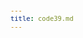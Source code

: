 ```yaml
---
title: code39.md
---
```

﻿<html>
  <head>
    <META http-equiv="Content-Type" content="text/html; charset=utf-8">
    <style>
					body
					{
					font-family:verdana,arial,helvetica;
					font-size:x-small;
					margin:20;
					}
					h1
					{
					font-family:verdana,arial,helvetica;
					font-size:medium;
					font-weight:bold;
					}
					th
					{
					font-family:verdana,arial,helvetica;
					font-size:x-small;
					font-weight:bold;
					text-align:left;
					background-color:#CCCCCC;
					}
					td
					{
					font-family:verdana,arial,helvetica;
					font-size:x-small;
					text-align:left;
					}
					.clsRef
					{
					font-family:verdana,arial,helvetica;
					font-size:small;
					color:#003399;
					font-weight:bold;
					text-align:left;
					}
					.clsSyntax
					{
					font-family:courier;
					font-size:x-small;
					text-align:left;
					background-color:#ffffff;
					}
					.clsSyntaxHeadings
					{
					font-family:verdana,arial,helvetica;
					font-size:x-small;
					font-weight:bold;
					text-align:left;
					color:#000066;
					background-color:#efeff7;
					border-bottom: #c8cdde 1px solid;
					}
					.clsSyntaxCells
					{
					font-family:verdana,arial,helvetica;
					font-size:x-small;
					text-align:left;
					background-color:#f7f7ff;
					border-bottom: #d5d5d3 1px solid;
					}
				</style>
    <title>Code39</title><script type="text/javascript" language="Javascript">
					
					function ToggleSpan(SpanId, ImgID)
					{
						var path = '../../Resources/'
					//Toggle the span view on or off
					var Rollup = document.all.item(SpanId);
					var RollupImg = document.all.item(ImgID);
					var ToggleExpand = path + 'ToggleExpand.gif';
					var ToggleCollapse = path + 'ToggleCollapse.gif';
					Rollup.style.display = (Rollup.style.display=='none' ? 'block' : 'none');
					RollupImg.src = (Rollup.style.display=='none' ? ToggleExpand : ToggleCollapse);
					}

					function CopyTemplate(sControl)
					{
					//Copy the template values held in the appropriate textarea to clipboard
					if (window.clipboardData)
					{
					window.clipboardData.setData("Text", document.all.item(sControl).value);
					}
					return false;
					}
					
				</script></head>
  <body topmargin="0" leftmargin="0" marginheight="0" marginwidth="0" bgcolor="#ffffff" text="#000000">
    <table width="100%">
      <tr>
        <td valign="middle" width="95%">
          <h1>Code39 META Tag</h1>
        </td>
        <td width="5%"><img valign="middle" id="imgSymbolLogo" alt="Symbol Inc" src="../../Resources/Logo.gif"></td>
      </tr>
    </table>
    <hr size="1">
    <p>
					The 
					<b>Code39</b> META Tag is an action tag used to enable or disable the Code39 decoder.</p>
    <p class="clsRef"><nobr><span class="ToggleView" onclick="ToggleSpan('SyntaxSpan', 'imgSyntaxToggle')"><img align="absmiddle" id="imgSyntaxToggle" alt="Syntax Toggle" onmouseover="this.style.cursor='hand'" src="../../Resources/ToggleCollapse.gif&#xA;						">
					Syntax
				</span></nobr></p>
    <div id="SyntaxSpan" style="display:block">
      <blockquote>
        <table class="clsSyntax" cellspacing="1" cellpadding="3" width="95%">
          <tr>
            <th class="clsSyntaxHeadings">Code39 (META Tag) Syntax
						</th>
          </tr>
          <tr>
            <td class="clsSyntaxCells">
              <p>&lt;META HTTP-Equiv="scanner" content="Code39:[parameter]"&gt;</p>
            </td>
          </tr>
        </table>
      </blockquote><br></div>
    <p class="clsRef"><span class="ToggleView" onclick="ToggleSpan('ParametersWSpan', 'imgParametersWToggle')"><img align="absmiddle" id="imgParametersWToggle" alt="ParametersW Toggle" onmouseover="this.style.cursor='hand'" src="../../Resources/ToggleCollapse.gif&#xA;					"></span>
			Parameters
		</p>
    <div id="ParametersWSpan" style="display:block">
      <blockquote>
				Items listed in this section indicate parameters, or attributes which can be set.
				<BR><BR><table class="clsSyntax" cellspacing="1" cellpadding="3" width="95%">
          <col width="20%">
          <col width="20%">
          <col width="38%">
          <col width="22%">
          <tr>
            <th class="clsSyntaxHeadings">Name</th>
            <th class="clsSyntaxHeadings">Possible Values</th>
            <th class="clsSyntaxHeadings">Description</th>
            <th class="clsSyntaxHeadings">
              <table cellspacing="0" cellpadding="0">
                <tr>
                  <td width="85%" class="clsSyntaxHeadings" style="border-bottom-style: none;">Default Value</td>
                </tr>
              </table>
            </th>
          </tr>
          <tr>
            <td valign="top" class="clsSyntaxCells"><b>Code39:[Value]
													</b></td>
            <td valign="top" class="clsSyntaxCells">enabled/disabled</td>
            <td valign="top" class="clsSyntaxCells">Enables/disables the Code39 decoder.</td>
            <td valign="top" class="clsSyntaxCells">Device specific</td>
          </tr>
        </table>
        <table cellspacing="1" cellpadding="3" width="95%">
          <col width="78%">
          <col width="8%">
          <col width="1%">
          <col width="5%">
          <col width="1%">
          <col width="5%">
          <col width="2%">
          <tr align="right">
            <td></td>
            <td valign="bottom" style="border-bottom-style: none;font-weight:normal;font-size:xx-small;"><nobr><b>Copy parameters template to clipboard:</b></nobr></td>
            <td></td>
            <td valign="bottom" style="border-bottom-style: none;font-weight:normal;font-size:xx-small;"><nobr><img id="imgCopyDefaultsW" alt="Copy META Tag template to clipboard" onclick="CopyTemplate('txtMETATemplateW')" onmouseover="this.style.cursor='hand'" src="../../Resources/CopyDefaults.gif">
									META Tags
								</nobr></td>
            <td></td>
            <td valign="middle" style="border-bottom-style: none;font-weight:normal;font-size:xx-small;"><nobr><img id="imgCopyDefaultsW" alt="Copy Javascript template to clipboard" onclick="CopyTemplate('txtJavascriptTemplateW')" onmouseover="this.style.cursor='hand'" src="../../Resources/CopyDefaults.gif">
									Javascript
								</nobr></td>
            <td></td>
          </tr>
        </table>
        <div style="display:none"><textarea id="txtMETATemplateW">&lt;!-- 
The Code39 META Tag is an action tag used to enable or disable the Code39 decoder.
--&gt;

&lt;!-- &lt;META HTTP-Equiv="Scanner" Content="Code39:[Value]"&gt; --&gt;      &lt;!-- Enables/disables the Code39 decoder. --&gt;</textarea></div>
        <div style="display:none"><textarea id="txtJavascriptTemplateW">&lt;script&gt;
   /*
   The Code39 META Tag is an action tag used to enable or disable the Code39 decoder.
   */

   function doCode39Init()
   {
      var objGeneric = new ActiveXObject("PocketBrowser.Generic");

      //objGeneric.InvokeMETAFunction('Scanner', 'Code39:[Value]');      /* Enables/disables the Code39 decoder. */

   }
&lt;/script&gt;</textarea></div>
      </blockquote><br></div>
    <p class="clsRef"><span class="ToggleView" onclick="ToggleSpan('ExamplesSpan', 'imgExamplesToggle')"><img align="absmiddle" id="imgExamplesToggle" alt="Examples Toggle" onmouseover="this.style.cursor='hand'" src="../../Resources/ToggleCollapse.gif"></span>
			Examples
		</p>
    <div id="ExamplesSpan" style="display:block">
      <blockquote>
        <p>The following example enables the scanner to read only Code39 labels:</p>
        <table class="clsSyntax" cellspacing="1" cellpadding="3" width="95%">
          <tr>
            <td>
              <pre class="clsSyntaxCells">
&lt;META HTTP-Equiv="scanner" Content="all_decoders:disabled"&gt;
&lt;META HTTP-Equiv="scanner" Content="Code39:enabled"&gt;
&lt;META HTTP-Equiv="scanner" Content="enabled"&gt;
</pre>
            </td>
          </tr>
        </table>
        <table cellspacing="1" cellpadding="3" width="95%">
          <col width="85%">
          <col width="15%">
          <tr align="right">
            <td></td>
            <td valign="bottom" style="border-bottom-style: none;font-weight:normal;font-size:xx-small;"><nobr><img id="imgCopyDefaults" alt="Copy example to clipboard" onmouseover="this.style.cursor='hand'" src="../../Resources/CopyDefaults.gif" onclick="CopyTemplate('ID0EJB');">
									Copy example to clipboard
								</nobr></td>
          </tr>
        </table>
        <div id="Examples" style="display:none"><textarea id="ID0EJB">&lt;!-- 
The following example enables the scanner to read only Code39 labels:
--&gt;

&lt;META HTTP-Equiv="scanner" Content="all_decoders:disabled"&gt;
&lt;META HTTP-Equiv="scanner" Content="Code39:enabled"&gt;
&lt;META HTTP-Equiv="scanner" Content="enabled"&gt;
</textarea></div>
        <p>Above example can also be written as shown below:</p>
        <table class="clsSyntax" cellspacing="1" cellpadding="3" width="95%">
          <tr>
            <td>
              <pre class="clsSyntaxCells">
&lt;META HTTP-Equiv="scanner" Content="all_decoders:disabled;Code39:enabled;enabled"&gt;
</pre>
            </td>
          </tr>
        </table>
        <table cellspacing="1" cellpadding="3" width="95%">
          <col width="85%">
          <col width="15%">
          <tr align="right">
            <td></td>
            <td valign="bottom" style="border-bottom-style: none;font-weight:normal;font-size:xx-small;"><nobr><img id="imgCopyDefaults" alt="Copy example to clipboard" onmouseover="this.style.cursor='hand'" src="../../Resources/CopyDefaults.gif" onclick="CopyTemplate('ID0EQB');">
									Copy example to clipboard
								</nobr></td>
          </tr>
        </table>
        <div id="Examples" style="display:none"><textarea id="ID0EQB">&lt;!-- 
Above example can also be written as shown below:
--&gt;

&lt;META HTTP-Equiv="scanner" Content="all_decoders:disabled;Code39:enabled;enabled"&gt;
</textarea></div>
        <p>or</p>
        <table class="clsSyntax" cellspacing="1" cellpadding="3" width="95%">
          <tr>
            <td>
              <pre class="clsSyntaxCells">
&lt;META HTTP-Equiv="scanner-all_decoders" Content="disabled"&gt;
&lt;META HTTP-Equiv="scanner-Code39" Content="enabled"&gt;
&lt;META HTTP-Equiv="scanner-enabled" Content="SCN1"&gt;
</pre>
            </td>
          </tr>
        </table>
        <table cellspacing="1" cellpadding="3" width="95%">
          <col width="85%">
          <col width="15%">
          <tr align="right">
            <td></td>
            <td valign="bottom" style="border-bottom-style: none;font-weight:normal;font-size:xx-small;"><nobr><img id="imgCopyDefaults" alt="Copy example to clipboard" onmouseover="this.style.cursor='hand'" src="../../Resources/CopyDefaults.gif" onclick="CopyTemplate('ID0EXB');">
									Copy example to clipboard
								</nobr></td>
          </tr>
        </table>
        <div id="Examples" style="display:none"><textarea id="ID0EXB">&lt;!-- 
or
--&gt;

&lt;META HTTP-Equiv="scanner-all_decoders" Content="disabled"&gt;
&lt;META HTTP-Equiv="scanner-Code39" Content="enabled"&gt;
&lt;META HTTP-Equiv="scanner-enabled" Content="SCN1"&gt;
</textarea></div>
        <p>The following example enables the scanner to read all labels except Code39:</p>
        <table class="clsSyntax" cellspacing="1" cellpadding="3" width="95%">
          <tr>
            <td>
              <pre class="clsSyntaxCells">
&lt;META HTTP-Equiv="scanner" Content="all_decoders:enabled"&gt;
&lt;META HTTP-Equiv="scanner" Content="Code39:disabled"&gt;
&lt;META HTTP-Equiv="scanner" Content="enabled"&gt;
</pre>
            </td>
          </tr>
        </table>
        <table cellspacing="1" cellpadding="3" width="95%">
          <col width="85%">
          <col width="15%">
          <tr align="right">
            <td></td>
            <td valign="bottom" style="border-bottom-style: none;font-weight:normal;font-size:xx-small;"><nobr><img id="imgCopyDefaults" alt="Copy example to clipboard" onmouseover="this.style.cursor='hand'" src="../../Resources/CopyDefaults.gif" onclick="CopyTemplate('ID0E5B');">
									Copy example to clipboard
								</nobr></td>
          </tr>
        </table>
        <div id="Examples" style="display:none"><textarea id="ID0E5B">&lt;!-- 
The following example enables the scanner to read all labels except Code39:
--&gt;

&lt;META HTTP-Equiv="scanner" Content="all_decoders:enabled"&gt;
&lt;META HTTP-Equiv="scanner" Content="Code39:disabled"&gt;
&lt;META HTTP-Equiv="scanner" Content="enabled"&gt;
</textarea></div>
      </blockquote>
    </div>
    <p class="clsRef"><span class="ToggleView" onclick="ToggleSpan('InfoSpan', 'imgInfoToggle')"><img align="absmiddle" id="imgInfoToggle" alt="Info Toggle" onmouseover="this.style.cursor='hand'" src="../../Resources/ToggleCollapse.gif"></span>
			Additional Information
		</p>
    <div id="InfoSpan" style="display:block">
      <blockquote>
        <table>
          <tr>
            <th>Supported Platforms</th>
            <td>Windows CE, Windows Mobile, Windows Mobile SE</td>
          </tr>
          <tr>
            <th>Persistence</th>
            <td>This tag is persistent.</td>
          </tr>
          <tr>
            <th>Minimum Requirements</th>
            <td>Scanner or Imager module and device supports Code39.</td>
          </tr>
        </table>
      </blockquote><br></div>
    <div id="DefaultParamsSpan" style="display:none">
      <pre><textarea id="DefaultParameters"></textarea></pre>
    </div>
    <p class="clsRef"><span class="ToggleView" onclick="ToggleSpan('AlsoSpan', 'imgAlsoToggle')"><img align="absmiddle" id="imgAlsoToggle" alt="Also Toggle" onmouseover="this.style.cursor='hand'" src="../../Resources/ToggleCollapse.gif"></span>
			See Also
		</p>
    <div id="AlsoSpan" style="display:block">
      <BLOCKQUOTE><a href="../Scanner.html&#xA;						">Scanner</a> <a href="All_Decoders.html&#xA;						">All_Decoders</a> </BLOCKQUOTE><br></div>
    <hr size="1">
    <div align="right">© 2016 Symbol Technologies, Inc. All rights reserved.</div>
  </body>
</html>
